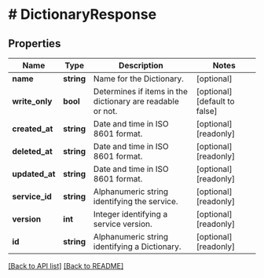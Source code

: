 # # DictionaryResponse

## Properties

Name | Type | Description | Notes
------------ | ------------- | ------------- | -------------
**name** | **string** | Name for the Dictionary. | [optional]
**write_only** | **bool** | Determines if items in the dictionary are readable or not. | [optional] [default to false]
**created_at** | **string** | Date and time in ISO 8601 format. | [optional] [readonly]
**deleted_at** | **string** | Date and time in ISO 8601 format. | [optional] [readonly]
**updated_at** | **string** | Date and time in ISO 8601 format. | [optional] [readonly]
**service_id** | **string** | Alphanumeric string identifying the service. | [optional] [readonly]
**version** | **int** | Integer identifying a service version. | [optional] [readonly]
**id** | **string** | Alphanumeric string identifying a Dictionary. | [optional] [readonly]

[[Back to API list]](../../README.md#endpoints) [[Back to README]](../../README.md)

